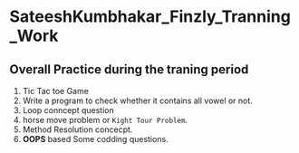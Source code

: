 # SateeshKumbhakar_Finzly_Tranning_Work
## Overall Practice during the traning period

1. Tic Tac toe Game
2. Write a program to check whether it contains all vowel or not.
3. Loop conncept  question
4. horse move problem or `Kight Tour Problem`.
5. Method Resolution concecpt.
6. **OOPS** based Some codding questions.  



